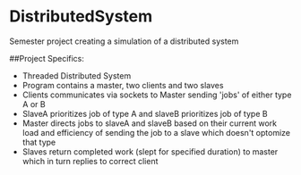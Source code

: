 # DistributedSystem
Semester project creating a simulation of a distributed system

##Project Specifics:
- Threaded Distributed System
- Program contains a master, two clients and two slaves
- Clients communicates via sockets to Master sending 'jobs' of either type A or B
- SlaveA prioritizes job of type A and slaveB prioritizes job of type B
- Master directs jobs to slaveA and slaveB based on their current work load and efficiency of sending the job to a slave which doesn't optomize that type
- Slaves return completed work (slept for specified duration) to master which in turn replies to correct client
